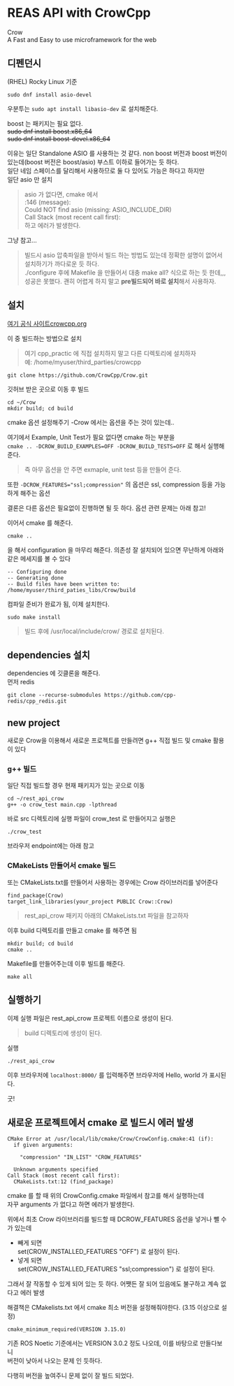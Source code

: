 # REAS API with CrowCpp
Crow  
A Fast and Easy to use microframework for the web

## 디펜던시
(RHEL) Rocky Linux 기준
```
sudo dnf install asio-devel
```

우분투는 `sudo apt install libasio-dev` 로 설치해준다.

boost 는 패키지는 필요 없다.  
~~sudo dnf install boost.x86_64~~  
~~sudo dnf install boost-devel.x86_64~~

이유는 일단 Standalone ASIO 를 사용하는 것 같다.
non boost 버전과 boost 버전이 있는데(boost 버전은 boost/asio) 부스트 이하로 들어가는 듯 하다.  
일단 네임 스페이스를 달리해서 사용하므로 둘 다 있어도 가능은 하다고 하지만  
일단 asio 만 설치

> asio 가 없다면, cmake 에서  
:146 (message):  
  Could NOT find asio (missing: ASIO_INCLUDE_DIR)  
Call Stack (most recent call first):  
하고 에러가 발생한다.

그냥 참고...  
> 빌드시 asio 압축파일을 받아서 빌드 하는 방법도 있는데 정확한 설명이 없어서 설치하기가 까다로운 듯 하다.  
./configure 후에 Makefile 을 만들어서 대충 make all? 식으로 하는 듯 한데,,,  
성공은 못했다. 괜히 어렵게 하지 말고 **pre빌드되어 바로 설치**해서 사용하자.



## 설치
[여기 공식 사이트crowcpp.org](https://crowcpp.org/master/getting_started/setup/linux/)

이 중 빌드하는 방법으로 설치
> 여기 cpp_practic 에 직접 설치하지 말고 다른 디렉토리에 설치하자  
예: /home/myuser/third_parties/crowcpp

```
git clone https://github.com/CrowCpp/Crow.git
```

깃허브 받은 곳으로 이동 후 빌드
```
cd ~/Crow
mkdir build; cd build
```

cmake 옵션 설정해주기 -Crow 에서는 옵션을 주는 것이 있는데..  

여기에서 Example, Unit Test가 필요 없다면 cmake 하는 부분을   
`cmake .. -DCROW_BUILD_EXAMPLES=OFF -DCROW_BUILD_TESTS=OFF` 로 해서 실행해준다.

> 즉 아무 옵션을 안 주면 exmaple, unit test 등을 만들어 준다. 

또한  `-DCROW_FEATURES="ssl;compression"` 의 옵션은 ssl, compression 등을 가능하게 해주는 옵션   

결론은 다른 옵션은 필요없이 진행하면 될 듯 하다. 옵션 관련 문제는 아래 참고!

이어서 cmake 를 해준다.
```
cmake ..
```
을 해서 configuration 을 마무리 해준다. 의존성 잘 설치되어 있으면 무난하게 아래와 같은 메세지를 볼 수 있다   
```
-- Configuring done
-- Generating done
-- Build files have been written to: /home/myuser/third_paties_libs/Crow/build
```
컴파일 준비가 완료가 됨, 이제 설치한다. 


```
sudo make install
```

> 빌드 후에 /usr/local/include/crow/ 경로로 설치된다.








## dependencies 설치
dependencies 에 깃클론을 해준다.  
먼저 redis

```
git clone --recurse-submodules https://github.com/cpp-redis/cpp_redis.git
```


## new project
새로운 Crow을 이용해서 새로운 프로젝트를 만들려면  g++ 직접 빌드 및 cmake 활용이 있다

### g++ 빌드
일단 직접 빌드할 경우 현재 패키지가 있는 곳으로 이동
```
cd ~/rest_api_crow
g++ -o crow_test main.cpp -lpthread
```

바로 src 디렉토리에 실행 파일이 crow_test 로 만들어지고 실행은  
```
./crow_test
```
브라우저 endpoint에는 아래 참고

### CMakeLists 만들어서 cmake 빌드
또는 CMakeLists.txt를 만들어서 사용하는 경우에는 Crow 라이브러리를 넣어준다
```
find_package(Crow)
target_link_libraries(your_project PUBLIC Crow::Crow)
```

> rest_api_crow 패키지 아래의 CMakeLists.txt 파일을 참고하자

이후 build 디렉토리를 만들고 cmake 를 해주면 됨
```
mkdir build; cd build
cmake ..
```
Makefile를 만들어주는데 이후 빌드를 해준다.

```
make all
```

## 실행하기
이제 실행 파일은 rest_api_crow 프로젝트 이름으로 생성이 된다. 

> build 디렉토리에 생성이 된다.

실행
```
./rest_api_crow
```

이후 브라우저에 `localhost:8000/` 를 입력해주면 브라우저에 Hello, world 가 표시된다. 


굿!


## 새로운 프로젝트에서 cmake 로 빌드시 에러 발생
```
CMake Error at /usr/local/lib/cmake/Crow/CrowConfig.cmake:41 (if):
  if given arguments:

    "compression" "IN_LIST" "CROW_FEATURES"

  Unknown arguments specified
Call Stack (most recent call first):
  CMakeLists.txt:12 (find_package)
```

cmake 를 할 때 위의 CrowConfig.cmake 파일에서 참고를 해서 실행하는데   
자꾸 arguments 가 없다고 하면 에러가 발생한다. 


위에서 최초 Crow 라이브러리를 빌드할 때 DCROW_FEATURES 옵션을 넣거나 뺄 수가 있는데   
- 빼게 되면    
set(CROW_INSTALLED_FEATURES "OFF") 로 설정이 된다. 
- 넣게 되면   
set(CROW_INSTALLED_FEATURES "ssl;compression") 로 설정이 된다. 

그래서 잘 작동할 수 있게 되어 있는 듯 하다. 어쨋든 잘 되어 있음에도 불구하고 계속 없다고 에러 발생   

해결책은 CMakelists.txt 에서  cmake 최소 버전을 설정해줘야한다. (3.15 이상으로 설정)
```
cmake_minimum_required(VERSION 3.15.0)
```

기존 ROS Noetic 기준에서는 VERSION 3.0.2 정도 나오데, 이를 바탕으로 만들다보니   
버전이 낮아서 나오는 문제 인 듯하다.  

다행히 버전을 높여주니 문제 없이 잘 빌드 되었다.






